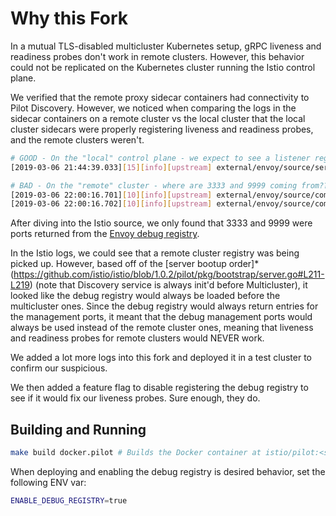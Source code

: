 # Why this Fork
In a mutual TLS-disabled multicluster Kubernetes setup, gRPC liveness and readiness probes don't work in remote clusters. However, this behavior could not be replicated on the Kubernetes cluster running the Istio control plane.

We verified that the remote proxy sidecar containers had connectivity to Pilot Discovery. However, we noticed when comparing the logs in the sidecar containers on a remote cluster vs the local cluster that the local cluster sidecars were properly registering liveness and readiness probes, and the remote clusters weren't.

```bash
# GOOD - On the "local" control plane - we expect to see a listener registered for 8080
[2019-03-06 21:44:39.033][15][info][upstream] external/envoy/source/server/lds_api.cc:80] lds: add/update listener '10.21.3.242_8080'<Paste>

# BAD - On the "remote" cluster - where are 3333 and 9999 coming from???
[2019-03-06 22:00:16.701][10][info][upstream] external/envoy/source/common/upstream/cluster_manager_impl.cc:494] add/update cluster inbound|3333||mgmtCluster during init
[2019-03-06 22:00:16.702][10][info][upstream] external/envoy/source/common/upstream/cluster_manager_impl.cc:494] add/update cluster inbound|9999||mgmtCluster during init
```

After diving into the Istio source, we only found that 3333 and 9999 were ports returned from the [Envoy debug registry](https://github.com/istio/istio/blob/1.0.2/pilot/pkg/proxy/envoy/v2/debug.go#L324-L337).

In the Istio logs, we could see that a remote cluster registry was being picked up. However, based off of the [server bootup order]*(https://github.com/istio/istio/blob/1.0.2/pilot/pkg/bootstrap/server.go#L211-L219) (note that Discovery service is always init'd before Multicluster), it looked like the debug registry would always be loaded before the multicluster ones. Since the debug registry would always return entries for the management ports, it meant that the debug management ports would always be used instead of the remote cluster ones, meaning that liveness and readiness probes for remote clusters would NEVER work.

We added a lot more logs into this fork and deployed it in a test cluster to confirm our suspicious.

We then added a feature flag to disable registering the debug registry to see if it would fix our liveness probes. Sure enough, they do.

## Building and Running

```bash
make build docker.pilot # Builds the Docker container at istio/pilot:<sha>
```

When deploying and enabling the debug registry is desired behavior, set the following ENV var:
```bash
ENABLE_DEBUG_REGISTRY=true
```
